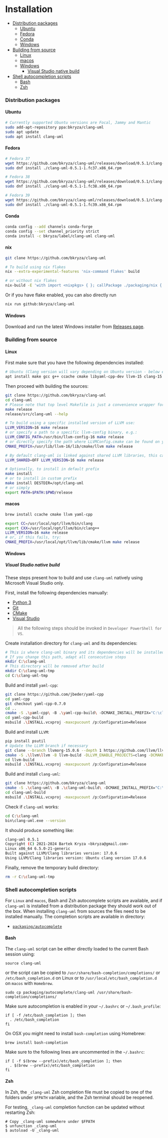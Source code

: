 # Installation

<!-- toc -->

* [Distribution packages](#distribution-packages)
  * [Ubuntu](#ubuntu)
  * [Fedora](#fedora)
  * [Conda](#conda)
  * [Windows](#windows)
* [Building from source](#building-from-source)
  * [Linux](#linux)
  * [macos](#macos)
  * [Windows](#windows-1)
    * [Visual Studio native build](#visual-studio-native-build)
* [Shell autocompletion scripts](#shell-autocompletion-scripts)
  * [Bash](#bash)
  * [Zsh](#zsh)

<!-- tocstop -->

### Distribution packages

#### Ubuntu

```bash
# Currently supported Ubuntu versions are Focal, Jammy and Mantic
sudo add-apt-repository ppa:bkryza/clang-uml
sudo apt update
sudo apt install clang-uml
```

#### Fedora

```bash
# Fedora 37
wget https://github.com/bkryza/clang-uml/releases/download/0.5.1/clang-uml-0.5.1-1.fc37.x86_64.rpm
sudo dnf install ./clang-uml-0.5.1-1.fc37.x86_64.rpm

# Fedora 38
wget https://github.com/bkryza/clang-uml/releases/download/0.5.1/clang-uml-0.5.1-1.fc38.x86_64.rpm
sudo dnf install ./clang-uml-0.5.1-1.fc38.x86_64.rpm

# Fedora 39
wget https://github.com/bkryza/clang-uml/releases/download/0.5.1/clang-uml-0.5.1-1.fc39.x86_64.rpm
sudo dnf install ./clang-uml-0.5.1-1.fc39.x86_64.rpm
```

#### Conda

```bash
conda config --add channels conda-forge
conda config --set channel_priority strict
conda install -c bkryza/label/clang-uml clang-uml
```

#### nix

```bash
git clone https://github.com/bkryza/clang-uml

# To build using nix flakes
nix --extra-experimental-features 'nix-command flakes' build

# or without nix flakes
nix-build -E 'with import <nixpkgs> { }; callPackage ./packaging/nix { }'
```

Or if you have flake enabled, you can also directly run
```bash
nix run github:bkryza/clang-uml
```

#### Windows

Download and run the latest Windows installer from
[Releases page](https://github.com/bkryza/clang-uml/releases).

### Building from source

#### Linux
First make sure that you have the following dependencies installed:

```bash
# Ubuntu (Clang version will vary depending on Ubuntu version - below example is for Ubuntu 22.04)
apt install make gcc g++ ccache cmake libyaml-cpp-dev llvm-15 clang-15 libclang-15-dev libclang-cpp15-dev clang-format-15 
```

Then proceed with building the sources:

```bash
git clone https://github.com/bkryza/clang-uml
cd clang-uml
# Please note that top level Makefile is just a convenience wrapper for CMake
make release
release/src/clang-uml --help

# To build using a specific installed version of LLVM use:
LLVM_VERSION=16 make release
# or specify a path to a specific llvm-config binary, e.g.:
LLVM_CONFIG_PATH=/usr/bin/llvm-config-16 make release
# or directly specify the path where LLVMConfig.cmake can be found on your system, e.g.:
CMAKE_PREFIX=/usr/lib/llvm-16/lib/cmake/llvm make release

# By default clang-uml is linked against shared LLVM libraries, this can be changed using:
LLVM_SHARED=OFF LLVM_VERSION=16 make release

# Optionally, to install in default prefix
make install
# or to install in custom prefix
make install DESTDIR=/opt/clang-uml
# or simply
export PATH=$PATH:$PWD/release
```

#### macos

```bash
brew install ccache cmake llvm yaml-cpp

export CC=/usr/local/opt/llvm/bin/clang
export CXX=/usr/local/opt/llvm/bin/clang++
LLVM_VERSION=16 make release
# or, if this fails, try:
CMAKE_PREFIX=/usr/local/opt/llvm/lib/cmake/llvm make release
```

#### Windows

##### Visual Studio native build

These steps present how to build and use `clang-uml` natively using Microsoft Visual Studio only.

First, install the following dependencies manually:

* [Python 3](https://www.python.org/downloads/windows/)
* [Git](https://git-scm.com/download/win)
* [CMake](https://cmake.org/download/)
* [Visual Studio](https://visualstudio.microsoft.com/vs/community/)

> All the following steps should be invoked in `Developer PowerShell for VS`.

Create installation directory for `clang-uml` and its dependencies:

```bash
# This is where clang-uml binary and its dependencies will be installed after build
# If you change this path, adapt all consecutive steps
mkdir C:\clang-uml
# This directory will be removed after build
mkdir C:\clang-uml-tmp
cd C:\clang-uml-tmp
```

Build and install `yaml-cpp`:

```bash
git clone https://github.com/jbeder/yaml-cpp
cd yaml-cpp
git checkout yaml-cpp-0.7.0
cd ..
cmake -S .\yaml-cpp\ -B .\yaml-cpp-build\ -DCMAKE_INSTALL_PREFIX="C:\clang-uml" -Thost=x64
cd yaml-cpp-build
msbuild .\INSTALL.vcxproj -maxcpucount /p:Configuration=Release
```

Build and install `LLVM`:

```bash 
pip install psutil
# Update the LLVM branch if necessary
git clone --branch llvmorg-15.0.6 --depth 1 https://github.com/llvm/llvm-project.git llvm
cmake -S .\llvm\llvm -B llvm-build -DLLVM_ENABLE_PROJECTS=clang -DCMAKE_INSTALL_PREFIX="C:\clang-uml" -DCMAKE_BUILD_TYPE=Release -DLLVM_TARGETS_TO_BUILD=X86 -Thost=x64
cd llvm-build
msbuild .\INSTALL.vcxproj -maxcpucount /p:Configuration=Release
```

Build and install `clang-uml`:

```bash
git clone https://github.com/bkryza/clang-uml
cmake -S .\clang-uml\ -B .\clang-uml-build\ -DCMAKE_INSTALL_PREFIX="C:\clang-uml" -DCMAKE_PREFIX_PATH="C:\clang-uml" -DBUILD_TESTS=OFF -Thost=x64
cd clang-uml-build
msbuild .\INSTALL.vcxproj -maxcpucount /p:Configuration=Release
```

Check if `clang-uml` works:

```bash
cd C:\clang-uml
bin\clang-uml.exe --version
```
It should produce something like:
```bash
clang-uml 0.5.1
Copyright (C) 2021-2024 Bartek Kryza <bkryza@gmail.com>
Linux x86_64 6.5.0-21-generic
Built against LLVM/Clang libraries version: 17.0.6
Using LLVM/Clang libraries version: Ubuntu clang version 17.0.6
```

Finally, remove the temporary build directory:

```bash
rm -r C:\clang-uml-tmp
```

### Shell autocompletion scripts
For `Linux` and `macos`, Bash and Zsh autocomplete scripts are available, and
if `clang-uml` is installed from a distribution package they should work
out of the box. When installing `clang-uml` from sources the files need to be
installed manually. The completion scripts are available in directory:
* [`packaging/autocomplete`](./packaging/autocomplete)

#### Bash
The `clang-uml` script can be either directly loaded to the
current Bash session using:

```shell
source clang-uml
```

or the script can be copied to `/usr/share/bash-completion/completions/`
or `/etc/bash_completion.d` on Linux or to `/usr/local/etc/bash_completion.d` on
`macos` with `Homebrew`.

```shell
sudo cp packaging/autocomplete/clang-uml /usr/share/bash-completion/completions/
```

Make sure autocompletion is enabled in your `~/.bashrc` or `~/.bash_profile`:

```shell
if [ -f /etc/bash_completion ]; then
  . /etc/bash_completion
fi
```

On OSX you might need to install `bash-completion` using Homebrew:
```shell
brew install bash-completion
```
Make sure to the following lines are uncommented in the `~/.bashrc`:

```shell
if [ -f $(brew --prefix)/etc/bash_completion ]; then
  . $(brew --prefix)/etc/bash_completion
fi
```

#### Zsh
In Zsh, the `_clang-uml` Zsh completion file must be copied to one of the
folders under `$FPATH` variable, and the Zsh terminal should be reopened.

For testing, `_clang-uml` completion function can be updated without
restarting Zsh:

```shell
# Copy _clang-uml somewhere under $FPATH
$ unfunction _clang-uml
$ autoload -U _clang-uml
```


